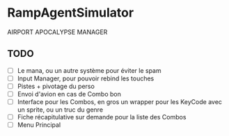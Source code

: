 # RampAgentSimulator
AIRPORT APOCALYPSE MANAGER

## TODO

- [ ] Le mana, ou un autre système pour éviter le spam
- [ ] Input Manager, pour pouvoir rebind les touches
- [ ] Pistes + pivotage du perso
- [ ] Envoi d'avion en cas de Combo bon
- [ ] Interface pour les Combos, en gros un wrapper pour les KeyCode avec un sprite, ou un truc du genre
- [ ] Fiche récapitulative sur demande pour la liste des Combos
- [ ] Menu Principal
